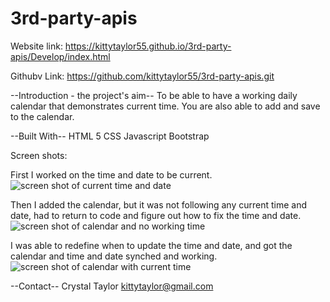 # 3rd-party-apis
Website link:
https://kittytaylor55.github.io/3rd-party-apis/Develop/index.html

Githubv Link:
https://github.com/kittytaylor55/3rd-party-apis.git

--Introduction - the project's aim--
To be able to have a working daily calendar that demonstrates current time.  You are also able to add and save to the calendar.

--Built With-- HTML 5 CSS Javascript Bootstrap

Screen shots:

First I worked on the time and date to be current.
<img src="https://kittytaylor55.github.io/3rd-party-apis/Develop/assets/timendate.png" alt="screen shot of current time and date"/>


Then I added the calendar, but it was not following any current time and date, had to return to code and figure out how to fix the time and date.
<img src="https://kittytaylor55.github.io/3rd-party-apis/Develop/assets/1calendar.png" alt="screen shot of calendar and no working time"/>


I was able to redefine when to update the time and date, and got the calendar and time and date synched and working.
<img src="https://kittytaylor55.github.io/3rd-party-apis/Develop/assets/calendar.png" alt="screen shot of calendar with current time"/>


--Contact-- Crystal Taylor kittytaylor@gmail.com